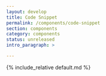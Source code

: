 ```yaml
---
layout: develop
title: Code Snippet
permalink: /components/code-snippet
section: components
category: components
status: unreleased
intro_paragraph: >

---
```


{% include_relative default.md %}
<!-- {% include_relative no-padding-bottom.md %}
{% include_relative no-padding-top.md %} -->
